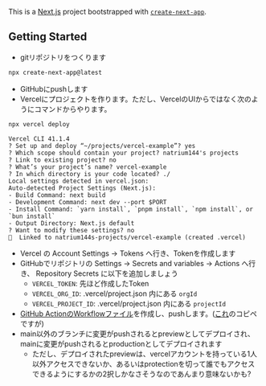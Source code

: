 This is a [Next.js](https://nextjs.org) project bootstrapped with [`create-next-app`](https://nextjs.org/docs/app/api-reference/cli/create-next-app).

## Getting Started

* gitリポジトリをつくります
```sh
npx create-next-app@latest
```
* GitHubにpushします
* Vercelにプロジェクトを作ります。ただし、VercelのUIからではなく次のようにコマンドからやります。
```sh
npx vercel deploy
```
```
Vercel CLI 41.1.4
? Set up and deploy “~/projects/vercel-example”? yes
? Which scope should contain your project? natrium144's projects
? Link to existing project? no
? What’s your project’s name? vercel-example
? In which directory is your code located? ./
Local settings detected in vercel.json:
Auto-detected Project Settings (Next.js):
- Build Command: next build
- Development Command: next dev --port $PORT
- Install Command: `yarn install`, `pnpm install`, `npm install`, or `bun install`
- Output Directory: Next.js default
? Want to modify these settings? no
🔗  Linked to natrium144s-projects/vercel-example (created .vercel)
```
* Vercel の Account Settings → Tokens へ行き、Tokenを作成します
* GitHubでリポジトリの Settings → Secrets and variables → Actions へ行き、 Repository Secrets に以下を追加しましょう
    * `VERCEL_TOKEN`: 先ほど作成したToken
    * `VERCEL_ORG_ID`: .vercel/project.json 内にある `orgId`
    * `VERCEL_PROJECT_ID`: .vercel/project.json 内にある `projectId`
* [GitHub ActionのWorkflowファイル](.github/workflows)を作成し、pushします。([これ](https://vercel.com/guides/how-can-i-use-github-actions-with-vercel)のコピペですが)
* main以外のブランチに変更がpushされるとpreviewとしてデプロイされ、mainに変更がpushされるとproductionとしてデプロイされます
    * ただし、デプロイされたpreviewは、vercelアカウントを持っている1人以外アクセスできないか、あるいはprotectionを切って誰でもアクセスできるようにするかの2択しかなさそうなのであんまり意味ないかも?
